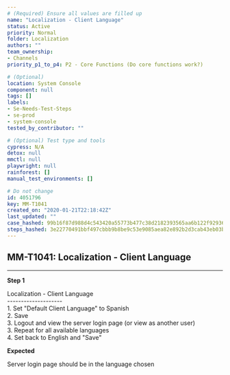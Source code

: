 ```yaml
---
# (Required) Ensure all values are filled up
name: "Localization - Client Language"
status: Active
priority: Normal
folder: Localization
authors: ""
team_ownership: 
- Channels
priority_p1_to_p4: P2 - Core Functions (Do core functions work?)

# (Optional)
location: System Console
component: null
tags: []
labels: 
- Se-Needs-Test-Steps
- se-prod
- system-console
tested_by_contributor: ""

# (Optional) Test type and tools
cypress: N/A
detox: null
mmctl: null
playwright: null
rainforest: []
manual_test_environments: []

# Do not change
id: 4051796
key: MM-T1041
created_on: "2020-01-21T22:18:42Z"
last_updated: ""
case_hashed: 99b16f87d988d4c543420a55773b477c38d2182393565aa6b122f929369dcca70d32f1ed0372b6daf7e713948de29ec2
steps_hashed: 3e22770491bbf497cbbb9b8be9c53e9085aea82e892b2d3cab43eb03bb2460ba17b5a9fd5ab8ee5119b04a552d44538c
---
```


<!-- (Auto-generated) Based on frontmatter's "key" and "name" -->

## MM-T1041: Localization - Client Language

---

**Step 1**

Localization - Client Language\
\--------------------\
1\. Set "Default Client Language" to Spanish\
2\. Save\
3\. Logout and view the server login page (or view as another user)\
3\. Repeat for all available languages\
4\. Set back to English and "Save"

**Expected**

Server login page should be in the language chosen
